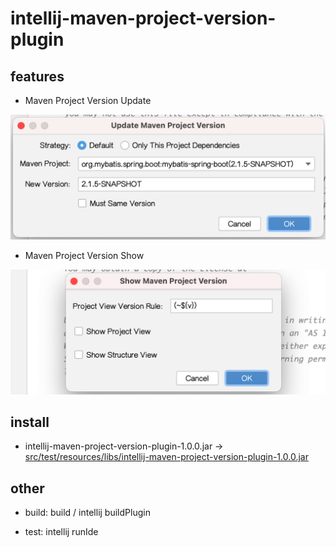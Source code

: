 # intellij-maven-project-version-plugin

    
## features

+ Maven Project Version Update

![update-version](src/test/resources/picture/update-version.png)

+ Maven Project Version Show

![show-version](src/test/resources/picture/show-version.png) 
          


## install

 - intellij-maven-project-version-plugin-1.0.0.jar -> [src/test/resources/libs/intellij-maven-project-version-plugin-1.0.0.jar](src/test/resources/libs/intellij-maven-project-version-plugin-1.0.0.jar)


## other

 - build: build / intellij buildPlugin
 
 - test: intellij runIde

